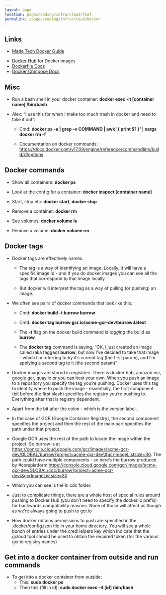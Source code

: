 ```yaml
---
layout: page
location: pages/coding/infra/cloud/leaf
permalink: /pages/coding/infra/cloud/Docker
---
```


## Links

- [Made Tech Docker Guide](https://learn.madetech.com/guides/11-Docker/)
* [Docker Hub](https://hub.docker.com/) for Docker images
* [Dockerfile Docs](https://docs.docker.com/engine/reference/builder/) 
* [Docker Compose Docs](https://docs.docker.com/compose/compose-file/)

## Misc

  - Run a bash shell in your docker container: **docker exec -it
    \[container name\] /bin/bash**

  - Alex: “I use this for when I make too much trash in docker and need
    to take it out”:
    
      - Cmd: **docker ps -a | grep -v COMMAND | awk '{ print $1 }' |
        xargs docker rm -f**
    
      - Documentation on docker commands:
        [<span class="underline">https://docs.docker.com/v17.09/engine/reference/commandline/build/\#options</span>](https://docs.docker.com/v17.09/engine/reference/commandline/build/#options)

## Docker commands

  - Show all containers: **docker ps**

  - Look at the config for a container: **docker inspect \[container
    name\]**

  - Start, stop etc: **docker start, docker stop**

  - Remove a container: **docker rm**

  - See volumes: **docker volume ls**

  - Remove a volume: **docker volume rm**

## Docker tags

  - Docker tags are effectively names.
    
      - The tag is a way of identifying an image. Locally, it will have
        a specific image id - and if you do docker images you can see
        all the tags that correspond to that image locally.
    
      - But docker will interpret the tag as a way of pulling (or
        pushing) an image.

  - We often see pairs of docker commands that look like this:
    
      - Cmd: **docker build -t burrow burrow**
    
      - Cmd: **docker tag burrow gcr.io/acme-gcr-dev/burrow:latest**
    
      - The **-t** flag on the docker build command is *tagging* the
        build as **burrow**
    
      - The **docker tag** command is saying, “OK, I just created an
        image called (aka tagged) **burrow**, but now I’ve decided to
        take that image - which I’m referring to by it’s current tag
        (the first param), and I’m applying a *second* tag to it (the
        second param)“

  - Docker images are stored in registries. There is docker hub, amazon
    ecr, google gcr, quay.io or you can host your own. When you push an
    image to a repository you specify the tag you’re pushing. Docker
    uses this tag to identify where to push the image - essentially, the
    first component (bit before the first slash) specifies the registry
    you’re pushing to. Everything after that is registry dependent.

  - Apart from the bit after the colon - which is the version label.

  - In the case of GCR (Google Container Registry), the second component
    specifies the project and then the rest of the main part specifies
    the path under that project.

  - Google GCR uses the rest of the path to locate the image within the
    project. So burrow is at
    [<span class="underline">https://console.cloud.google.com/gcr/images/acme-gcr-dev/GLOBAL/burrow?project=acme-gcr-dev\&gcrImageListsize=30</span>](https://console.cloud.google.com/gcr/images/etsy-gcr-dev/GLOBAL/burrow?project=etsy-gcr-dev&gcrImageListsize=30).
    The path could have multiple components - so here’s the burrow
    produced by \#coreplatform
    [<span class="underline">https://console.cloud.google.com/gcr/images/acme-gcr-dev/GLOBAL/cdc/burrow?project=acme-gcr-dev\&gcrImageListsize=30</span>](https://console.cloud.google.com/gcr/images/etsy-gcr-dev/GLOBAL/cdc/burrow?project=etsy-gcr-dev&gcrImageListsize=30)

  - Which you can see is the in cdc folder.

  - Just to complicate things, there are a whole host of special rules
    around pushing to Docker Hub (you don’t need to specify the
    docker.io prefix) for backwards compatibility reasons. None of those
    will affect us though as we’re always going to push to gcr.io

  - How docker obtains permissions to push are specified in the
    .docker/config.json file in your home directory. You will see a
    whole bunch of entries under the credHelpers key which indicate that
    the gcloud tool should be used to obtain the required token (for the
    various gcr.io registry names)
## Get into a docker container from outside and run commands

  - To get into a docker container from outside:
      - This: **sudo docker ps**
      - Then this (fill in id): **sudo docker exec –it \[id\]
        /bin/bash**
